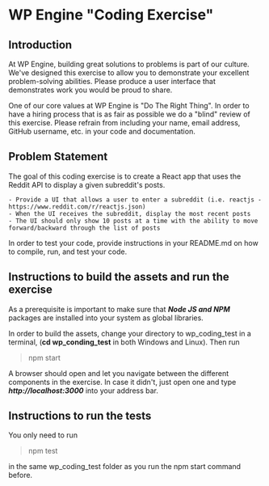 # WP Engine "Coding Exercise"

## Introduction

At WP Engine, building great solutions to problems is part of our culture. We've designed this exercise to allow you to demonstrate your excellent problem-solving abilities. Please produce a user interface that demonstrates work you would be proud to share.

One of our core values at WP Engine is "Do The Right Thing". In order to have a hiring process that is as fair as possible we do a "blind" review of this exercise. Please refrain from including your name, email address, GitHub username, etc. in your code and documentation.

## Problem Statement

The goal of this coding exercise is to create a React app that uses the Reddit API to display a given subreddit's posts.

    - Provide a UI that allows a user to enter a subreddit (i.e. reactjs - https://www.reddit.com/r/reactjs.json)
    - When the UI receives the subreddit, display the most recent posts
    - The UI should only show 10 posts at a time with the ability to move forward/backward through the list of posts

In order to test your code, provide instructions in your README.md on how to compile, run, and test your code.

## Instructions to build the assets and run the exercise

As a prerequisite is important to make sure that ***Node JS and NPM*** packages are installed into your system as global libraries.

In order to build the assets, change your directory to wp_coding_test in a terminal, (__cd wp_conding_test__ in both Windows and Linux). Then run
> npm start

A browser should open and let you navigate between the different components in the exercise. In case it didn't, just open one and type ***http://localhost:3000*** into your address bar.

## Instructions to run the tests

You only need to run
> npm test

in the same wp_coding_test folder as you run the npm start command before.
